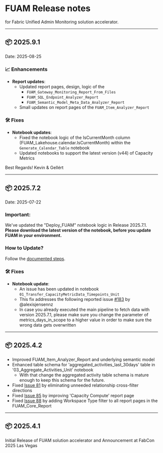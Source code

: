 # FUAM Release notes
for Fabric Unified Admin Monitoring solution accelerator.

--------------------------

## 📦 2025.9.1

Date: 2025-08-25


### 📈 Enhancements

- **Report updates**:
    - Updated report pages, design, logic of the
        - `FUAM_Gateway_Monitoring_Report_From_Files`
        - `FUAM_SQL_Endpoint_Analyzer_Report`
        - `FUAM_Semantic_Model_Meta_Data_Analyzer_Report`
    - Small updates on report pages of the `FUAM_Item_Analyzer_Report`

### 🛠 Fixes


- **Notebook updates**:
    - Fixed the notebook logic of the IsCurrentMonth column (FUAM_Lakehouse.calendar.IsCurrentMonth) within the `Generate_Calendar_Table` notebook
    - Updated notebooks to support the latest version (v44) of Capacity Metrics


Best Regards!
Kevin & Gellért

--------------------------

## 📦 2025.7.2

Date: 2025-07-22

### Important:
We've updated the "Deploy_FUAM" notebook logic in Release 2025.7.1. 
**Please download the latest version of the notebook, before you update FUAM in your environment.**

### How to Update?
Follow the [documented steps](https://github.com/microsoft/fabric-toolbox/blob/main/monitoring/fabric-unified-admin-monitoring/how-to/How_to_update_FUAM.md).


### 🛠 Fixes

- **Notebook update**: 
    - An issue has been updated in notebook `01_Transfer_CapacityMetricData_Timepoints_Unit` 
    - This fix addresses the following reported issue [#183](https://github.com/microsoft/fabric-toolbox/issues/183) by @alexisjensennz
    - In case you already executed the main pipeline to fetch data with version 2025.7.1, please make sure you change the parameter of metrics_days_in_scope to a higher value in order to make sure the wrong data gets overwritten

--------------------------

## 📦 2025.4.2

- Improved FUAM_Item_Analyzer_Report and underlying semantic model
- Enhanced table schema for 'aggregated_activities_last_30days' table in   '03_Aggregate_Activities_Unit' notebook
    - With that change the aggregated activity table schema is mature enough to keep this schema for the future.
- Fixed [Issue 81](https://github.com/microsoft/fabric-toolbox/issues/81) by eliminating unneeded relationship cross-filter directions
- Fixed [Issue 85](https://github.com/microsoft/fabric-toolbox/issues/85) by improving 'Capacity Compute' report page
- Fixed [Issue 88](https://github.com/microsoft/fabric-toolbox/issues/88) by adding Workspace Type filter to all report pages in the FUAM_Core_Report


--------------------------

## 📦 2025.4.1

Initial Release of FUAM solution accelerator and Announcement at FabCon 2025 Las Vegas